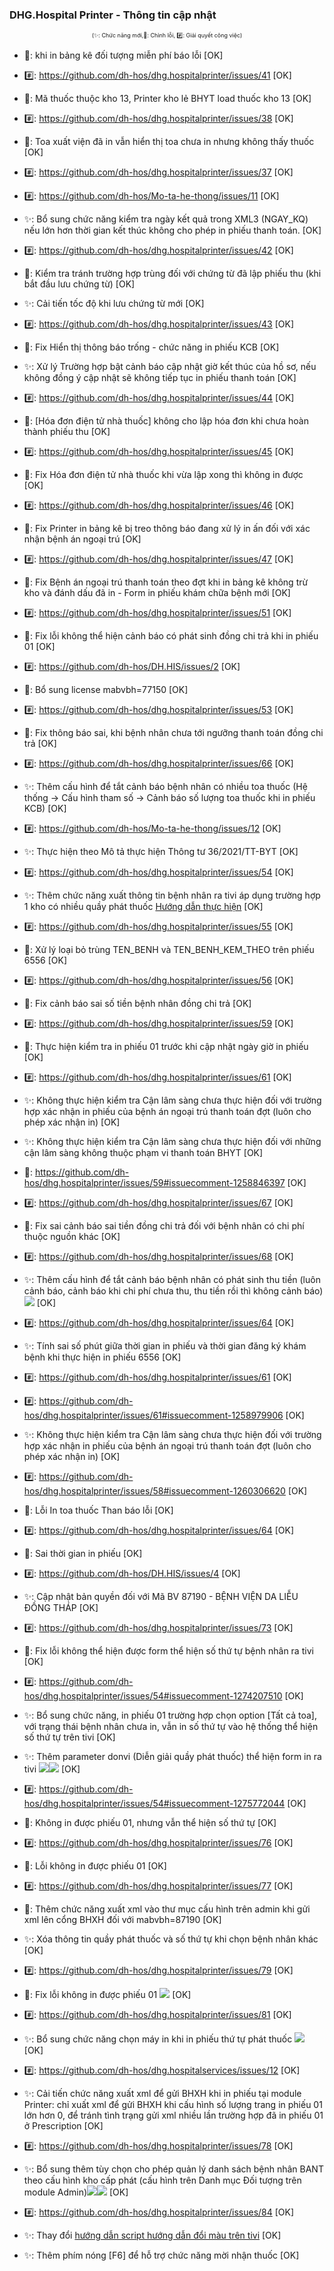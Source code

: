 ﻿### DHG.Hospital Printer - Thông tin cập nhật

<div align="center" style="font-size:xx-small">(✨: Chức năng mới,🐛: Chỉnh lỗi, #️⃣: Giải quyết công việc) </div>

-  🐛: khi in bảng kê đối tượng miễn phí báo lỗi [OK]
-  #️⃣: https://github.com/dh-hos/dhg.hospitalprinter/issues/41 [OK]

-  🐛: Mã thuốc thuộc kho 13, Printer kho lẻ BHYT load thuốc kho 13 [OK]
-  #️⃣: https://github.com/dh-hos/dhg.hospitalprinter/issues/38 [OK]

-  🐛: Toa xuất viện đã in vẫn hiển thị toa chưa in nhưng không thấy thuốc [OK]
-  #️⃣: https://github.com/dh-hos/dhg.hospitalprinter/issues/37 [OK]

-  #️⃣: https://github.com/dh-hos/Mo-ta-he-thong/issues/11 [OK]
-  ✨: Bổ sung chức năng kiểm tra ngày kết quả trong XML3 (NGAY_KQ) nếu lớn hơn thời gian kết thúc không cho phép in phiếu thanh toán. [OK]

-  #️⃣: https://github.com/dh-hos/dhg.hospitalprinter/issues/42 [OK]
-  🐛: Kiểm tra tránh trường hợp trùng đối với chứng từ đã lập phiếu thu (khi bắt đầu lưu chứng từ) [OK]
-  ✨: Cải tiến tốc độ khi lưu chứng từ mới [OK]

-  #️⃣: https://github.com/dh-hos/dhg.hospitalprinter/issues/43 [OK]
-  🐛: Fix Hiển thị thông báo trống - chức năng in phiếu KCB [OK]

-  ✨: Xử lý Trường hợp bật cảnh báo cập nhật giờ kết thúc của hồ sơ, nếu không đồng ý cập nhật sẽ không tiếp tục in phiếu thanh toán [OK]
-  #️⃣: https://github.com/dh-hos/dhg.hospitalprinter/issues/44 [OK]
-  🐛: [Hóa đơn điện tử nhà thuốc] không cho lập hóa đơn khi chưa hoàn thành phiếu thu [OK]

-  #️⃣: https://github.com/dh-hos/dhg.hospitalprinter/issues/45 [OK]
-  🐛: Fix Hóa đơn điện tử nhà thuốc khi vừa lập xong thì không in được [OK]

-  #️⃣: https://github.com/dh-hos/dhg.hospitalprinter/issues/46 [OK]
-  🐛: Fix Printer in bảng kê bị treo thông báo đang xử lý in ấn đối với xác nhận bệnh án ngoại trú [OK]

-  #️⃣: https://github.com/dh-hos/dhg.hospitalprinter/issues/47 [OK]
-  🐛: Fix Bệnh án ngoại trú thanh toán theo đợt khi in bảng kê không trừ kho và đánh dấu đã in - Form in phiếu khám chữa bệnh mới [OK]

-  #️⃣: https://github.com/dh-hos/dhg.hospitalprinter/issues/51 [OK]
-  🐛: Fix lỗi không thể hiện cảnh báo có phát sinh đồng chi trả khi in phiếu 01 [OK]

-  #️⃣: https://github.com/dh-hos/DH.HIS/issues/2 [OK]
-  🐛: Bổ sung license mabvbh=77150 [OK]

-  #️⃣: https://github.com/dh-hos/dhg.hospitalprinter/issues/53 [OK]
-  🐛: Fix thông báo sai, khi bệnh nhân chưa tới ngưỡng thanh toán đồng chi trả [OK]

-  #️⃣: https://github.com/dh-hos/dhg.hospitalprinter/issues/66 [OK]
-  ✨: Thêm cấu hình để tắt cảnh báo bệnh nhân có nhiều toa thuốc (Hệ thống -> Cấu hình tham số -> Cảnh báo số lượng toa thuốc khi in phiếu KCB) [OK]

-  #️⃣: https://github.com/dh-hos/Mo-ta-he-thong/issues/12 [OK]
-  ✨: Thực hiện theo Mô tả thực hiện Thông tư 36/2021/TT-BYT [OK]

-  #️⃣: https://github.com/dh-hos/dhg.hospitalprinter/issues/54 [OK]
-  ✨: Thêm chức năng xuất thông tin bệnh nhân ra tivi áp dụng trường hợp 1 kho có nhiều quầy phát thuốc [Hướng dẫn thực hiện](../MoTaThayDoi/XuatTTBenhnhanRaTivi.md) [OK]

-  #️⃣: https://github.com/dh-hos/dhg.hospitalprinter/issues/55 [OK]
-  🐛: Xử lý loại bỏ trùng TEN_BENH và TEN_BENH_KEM_THEO trên phiếu 6556 [OK]

-  #️⃣: https://github.com/dh-hos/dhg.hospitalprinter/issues/56 [OK]
-  🐛: Fix cảnh báo sai số tiền bệnh nhân đồng chi trả [OK]

-  #️⃣: https://github.com/dh-hos/dhg.hospitalprinter/issues/59 [OK]
-  🐛: Thực hiện kiểm tra in phiếu 01 trước khi cập nhật ngày giờ in phiếu [OK]

-  #️⃣: https://github.com/dh-hos/dhg.hospitalprinter/issues/61 [OK]
-  ✨: Không thực hiện kiểm tra Cận lâm sàng chưa thực hiện đối với trường hợp xác nhận in phiếu của bệnh án ngoại trú thanh toán đợt (luôn cho phép xác nhận in) [OK]
-  ✨: Không thực hiện kiểm tra Cận lâm sàng chưa thực hiện đối với những cận lâm sàng không thuộc phạm vi thanh toán BHYT [OK]
-  🐛: https://github.com/dh-hos/dhg.hospitalprinter/issues/59#issuecomment-1258846397 [OK]

-  #️⃣: https://github.com/dh-hos/dhg.hospitalprinter/issues/67 [OK]
-  🐛: Fix sai cảnh báo sai tiền đồng chi trả đối với bệnh nhân có chi phí thuộc nguồn khác [OK]

-  #️⃣: https://github.com/dh-hos/dhg.hospitalprinter/issues/68 [OK]
-  ✨: Thêm cấu hình để tắt cảnh báo bệnh nhân có phát sinh thu tiền (luôn cảnh báo, cảnh báo khi chi phí chưa thu, thu tiền rồi thì không cảnh báo) ![](../MoTaThayDoi/HuongDan/cauhinh-canhbao-chiphiphatsinh.png) [OK]

-  #️⃣: https://github.com/dh-hos/dhg.hospitalprinter/issues/64 [OK]
-  ✨: Tính sai số phút giữa thời gian in phiếu và thời gian đăng ký khám bệnh khi thực hiện in phiếu 6556 [OK]

-  #️⃣: https://github.com/dh-hos/dhg.hospitalprinter/issues/61 [OK]
-  #️⃣: https://github.com/dh-hos/dhg.hospitalprinter/issues/61#issuecomment-1258979906 [OK]
-  ✨: Không thực hiện kiểm tra Cận lâm sàng chưa thực hiện đối với trường hợp xác nhận in phiếu của bệnh án ngoại trú thanh toán đợt (luôn cho phép xác nhận in) [OK]

-  #️⃣: https://github.com/dh-hos/dhg.hospitalprinter/issues/58#issuecomment-1260306620 [OK]
-  🐛: Lỗi In toa thuốc Than báo lỗi [OK]

-  #️⃣: https://github.com/dh-hos/dhg.hospitalprinter/issues/64 [OK]
-  🐛: Sai thời gian in phiếu [OK]

-  #️⃣: https://github.com/dh-hos/DH.HIS/issues/4 [OK]
-  ✨: Cập nhật bản quyền đối với Mã BV 87190 - BỆNH VIỆN DA LIỄU ĐỒNG THÁP [OK]

-  #️⃣: https://github.com/dh-hos/dhg.hospitalprinter/issues/73 [OK]
-  🐛: Fix lỗi không thể hiện được form thể hiện số thứ tự bệnh nhân ra tivi [OK]

-  #️⃣: https://github.com/dh-hos/dhg.hospitalprinter/issues/54#issuecomment-1274207510 [OK]
-  ✨: Bổ sung chức năng, in phiếu 01 trường hợp chọn option [Tất cả toa], với trạng thái bệnh nhân chưa in, vẫn in số thứ tự vào hệ thống thể hiện số thứ tự trên tivi [OK]

-  ✨: Thêm parameter donvi (Diễn giải quầy phát thuốc) thể hiện form in ra tivi ![](../MoTaThayDoi/Outtv/ThemPara-donvi-01.png)![](../MoTaThayDoi/Outtv/ThemPara-donvi-02.png) [OK]
-  #️⃣: https://github.com/dh-hos/dhg.hospitalprinter/issues/54#issuecomment-1275772044 [OK]
-  🐛: Không in được phiếu 01, nhưng vẫn thể hiện số thứ tự [OK]

-  #️⃣: https://github.com/dh-hos/dhg.hospitalprinter/issues/76 [OK]
-  🐛: Lỗi không in được phiếu 01 [OK]

-  #️⃣: https://github.com/dh-hos/dhg.hospitalprinter/issues/77 [OK]
-  🐛: Thêm chức năng xuất xml vào thư mục cấu hình trên admin khi gửi xml lên cổng BHXH đối với mabvbh=87190 [OK]
-  ✨: Xóa thông tin quầy phát thuốc và số thứ tự khi chọn bệnh nhân khác [OK]

-  #️⃣: https://github.com/dh-hos/dhg.hospitalprinter/issues/79 [OK]
-  🐛: Fix lỗi không in được phiếu 01 ![](../MoTaThayDoi/Errors/err-inphieu01.png) [OK]

-  #️⃣: https://github.com/dh-hos/dhg.hospitalprinter/issues/81 [OK]
-  ✨: Bổ sung chức năng chọn máy in khi in phiếu thứ tự phát thuốc ![](../MoTaThayDoi/HuongDan/outtv-option-chon-printer-in-so-thu-tu.png) [OK]

-  #️⃣: https://github.com/dh-hos/dhg.hospitalservices/issues/12 [OK]
-  ✨: Cải tiến chức năng xuất xml để gửi BHXH khi in phiếu tại module Printer: chỉ xuất xml để gửi BHXH khi cấu hình số lượng trang in phiếu 01 lớn hơn 0, để tránh tình trạng gửi xml nhiều lần trường hợp đã in phiếu 01 ở Prescription [OK]

-  #️⃣: https://github.com/dh-hos/dhg.hospitalprinter/issues/78 [OK]
-  ✨: Bổ sung thêm tùy chọn cho phép quản lý danh sách bệnh nhân BANT theo cấu hình kho cấp phát (cấu hình trên Danh mục Đối tượng trên module Admin)![](../MoTaThayDoi/HuongDan/bant-load-benhnhan-theokhocp-01.png)![](../MoTaThayDoi/HuongDan/bant-load-benhnhan-theokhocp-02.png) [OK]

-  #️⃣: https://github.com/dh-hos/dhg.hospitalprinter/issues/84 [OK]
-  ✨: Thay đổi [hướng dẫn script hướng dẫn đổi màu trên tivi](../MoTaThayDoi/Outtv/huong-dan-doi-mau-xtra-report.md) [OK]
-  ✨: Thêm phím nóng [F6] để hỗ trợ chức năng mời nhận thuốc [OK]
